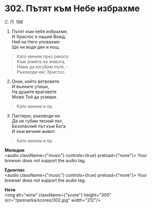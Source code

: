 # 302. Пътят към Небе избрахме

_С. П. 198_

1. Пътят към небе избрахме,  
И Христос е наший Вожд;  
Ний на Него уповахме:  
Ще ни води ден и нощ.  

> Като минем през реката  
> Към земята на живота,  
> Няма да изгубим пътя, -  
> Ръководи нас Христос.  

2. Онзи, който ветровете  
И вълните утиши,  
На душите враговете  
Може Той да усмири.  

> Като минем и пр.  

3. Пастирю, ръководи ни  
Да не губим тесний път,  
Безопасний път към Бога  
И към вечния живот.  

> Като минем и пр.

**Мелодия**  
<audio className={"music"} controls={true} preload={"none"}>
    <source src="/pesnarka/mp3/302.mp3" type="audio/mpeg"/>
    Your browser does not support the audio tag.
</audio>

**Едноглас**  
<audio className={"music"} controls={true} preload={"none"}>
    <source src="/pesnarka/transp/302.mp3" type="audio/mpeg"/>
    Your browser does not support the audio tag.
</audio>

**Ноти**  
<img alt="ноти" className={"score"} height="300" src="/pesnarka/scores/302.jpg" width="212"/>
